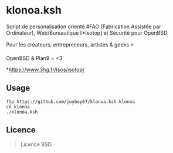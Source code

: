 # klonoa.ksh

Script de personalisation orienté #FAO (Fabrication Assistée par Ordinateur), Web/Bureautique [*Isotop] et Sécurité pour OpenBSD

Pour les créateurs, entrepreneurs, artistes & geeks ⚡

OpenBSD & Plan9 = <3

*https://www.3hg.fr/Isos/isotop/

## Usage

```
ftp https://github.com/joyboy67/klonoa.ksh klonoa
cd klonoa
./klonoa.ksh
```

## Licence

> Licence BSD
